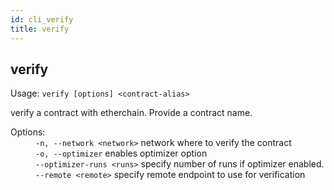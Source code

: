```yaml
---
id: cli_verify
title: verify
---
```


<div class="cli-command"><h2 class="cli-title">verify</h2><p class="cli-usage">Usage: <code>verify [options] &lt;contract-alias&gt;</code></p><p>verify a contract with etherchain. Provide a contract name.<br/></p><dl><dt><span>Options:</span></dt><dd><div><code>-n, --network &lt;network&gt;</code> network where to verify the contract</div><div><code>-o, --optimizer</code> enables optimizer option</div><div><code>--optimizer-runs &lt;runs&gt;</code> specify number of runs if optimizer enabled.</div><div><code>--remote &lt;remote&gt;</code> specify remote endpoint to use for verification</div></dd></dl></div>
